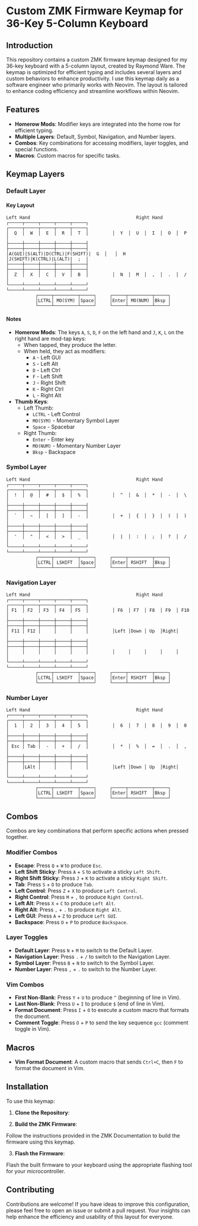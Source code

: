# Custom ZMK Firmware Keymap for 36-Key 5-Column Keyboard

## Introduction

This repository contains a custom ZMK firmware keymap designed for my 36-key keyboard with a 5-column layout, created by Raymond Ware. The keymap is optimized for efficient typing and includes several layers and custom behaviors to enhance productivity.
I use this keymap daily as a software engineer who primarily works with Neovim. The layout is tailored to enhance coding efficiency and streamline workflows within Neovim.

## Features

- **Homerow Mods**: Modifier keys are integrated into the home row for efficient typing.
- **Multiple Layers**: Default, Symbol, Navigation, and Number layers.
- **Combos**: Key combinations for accessing modifiers, layer toggles, and special functions.
- **Macros**: Custom macros for specific tasks.

## Keymap Layers

### Default Layer

#### Key Layout
```
Left Hand                                        Right Hand
┌─────┬─────┬─────┬─────┬─────┐         ┌─────┬─────┬─────┬─────┬─────┐
│  Q  │  W  │  E  │  R  │  T  │         │  Y  │  U  │  I  │  O  │  P  │
├─────┼─────┼─────┼─────┼─────┤         ├─────┼─────┼─────┼─────┼─────┤
│A(GUI)|S(ALT)|D(CTRL)|F(SHIFT)|  G  │   │  H  │J(SHIFT)|K(CTRL)|L(ALT)|  ;  │
├─────┼─────┼─────┼─────┼─────┤         ├─────┼─────┼─────┼─────┼─────┤
│  Z  │  X  │  C  │  V  │  B  │         │  N  │  M  │  ,  │  .  │  /  │
└─────┴─────┴─────┴─────┴─────┘         └─────┴─────┴─────┴─────┴─────┘
           ┌─────┬─────────┬─────┐     ┌─────┬─────────┬─────┐
           │LCTRL│ MO(SYM) │Space│     │Enter│ MO(NUM) │Bksp │
           └─────┴─────────┴─────┘     └─────┴─────────┴─────┘
```

#### Notes

- **Homerow Mods**: The keys `A`, `S`, `D`, `F` on the left hand and `J`, `K`, `L` on the right hand are mod-tap keys:
  - When tapped, they produce the letter.
  - When held, they act as modifiers:
    - `A` - Left GUI
    - `S` - Left Alt
    - `D` - Left Ctrl
    - `F` - Left Shift
    - `J` - Right Shift
    - `K` - Right Ctrl
    - `L` - Right Alt
- **Thumb Keys**:
  - Left Thumb:
    - `LCTRL` - Left Control
    - `MO(SYM)` - Momentary Symbol Layer
    - `Space` - Spacebar
  - Right Thumb:
    - `Enter` - Enter key
    - `MO(NUM)` - Momentary Number Layer
    - `Bksp` - Backspace

### Symbol Layer
```
Left Hand                                        Right Hand
┌─────┬─────┬─────┬─────┬─────┐         ┌─────┬─────┬─────┬─────┬─────┐
│  !  │  @  │  #  │  $  │  %  │         │  ^  │  &  │  *  │  -  │  \  │
├─────┼─────┼─────┼─────┼─────┤         ├─────┼─────┼─────┼─────┼─────┤
│  `  │  ~  │  [  │  ]  │  -  │         │  +  │  {  │  }  │  (  │  )  │
├─────┼─────┼─────┼─────┼─────┤         ├─────┼─────┼─────┼─────┼─────┤
│  '  │  "  │  <  │  >  │  _  │         │  |  │  :  │  ;  │  ?  │  /  │
└─────┴─────┴─────┴─────┴─────┘         └─────┴─────┴─────┴─────┴─────┘
           ┌─────┬─────────┬─────┐     ┌─────┬─────────┬─────┐
           │LCTRL│ LSHIFT  │Space│     │Enter│ RSHIFT  │Bksp │
           └─────┴─────────┴─────┘     └─────┴─────────┴─────┘
```

### Navigation Layer
```
Left Hand                                        Right Hand
┌─────┬─────┬─────┬─────┬─────┐         ┌─────┬─────┬─────┬─────┬─────┐
│ F1  │ F2  │ F3  │ F4  │ F5  │         │ F6  │ F7  │ F8  │ F9  │ F10 │
├─────┼─────┼─────┼─────┼─────┤         ├─────┼─────┼─────┼─────┼─────┤
│ F11 │ F12 │     │     │     │         │Left │Down │ Up  │Right│     │
├─────┼─────┼─────┼─────┼─────┤         ├─────┼─────┼─────┼─────┼─────┤
│     │     │     │     │     │         │     │     │     │     │     │
└─────┴─────┴─────┴─────┴─────┘         └─────┴─────┴─────┴─────┴─────┘
           ┌─────┬─────────┬─────┐     ┌─────┬─────────┬─────┐
           │LCTRL│ LSHIFT  │Space│     │Enter│ RSHIFT  │Bksp │
           └─────┴─────────┴─────┘     └─────┴─────────┴─────┘
```

### Number Layer
```
Left Hand                                        Right Hand
┌─────┬─────┬─────┬─────┬─────┐         ┌─────┬─────┬─────┬─────┬─────┐
│  1  │  2  │  3  │  4  │  5  │         │  6  │  7  │  8  │  9  │  0  │
├─────┼─────┼─────┼─────┼─────┤         ├─────┼─────┼─────┼─────┼─────┤
│ Esc │ Tab │  -  │  +  │  /  │         │  *  │  %  │  =  │  .  │  ,  │
├─────┼─────┼─────┼─────┼─────┤         ├─────┼─────┼─────┼─────┼─────┤
│     │LAlt │     │     │     │         │Left │Down │ Up  │Right│     │
└─────┴─────┴─────┴─────┴─────┘         └─────┴─────┴─────┴─────┴─────┘
           ┌─────┬─────────┬─────┐     ┌─────┬─────────┬─────┐
           │LCTRL│ LSHIFT  │Space│     │Enter│ RSHIFT  │Bksp │
           └─────┴─────────┴─────┘     └─────┴─────────┴─────┘
```

## Combos

Combos are key combinations that perform specific actions when pressed together.

### Modifier Combos

- **Escape**: Press `Q` + `W` to produce `Esc`.
- **Left Shift Sticky**: Press `A` + `S` to activate a sticky `Left Shift`.
- **Right Shift Sticky**: Press `J` + `K` to activate a sticky `Right Shift`.
- **Tab**: Press `S` + `D` to produce `Tab`.
- **Left Control**: Press `Z` + `X` to produce `Left Control`.
- **Right Control**: Press `M` + `,` to produce `Right Control`.
- **Left Alt**: Press `X` + `C` to produce `Left Alt`.
- **Right Alt**: Press `,` + `.` to produce `Right Alt`.
- **Left GUI**: Press `A` + `Z` to produce `Left GUI`.
- **Backspace**: Press `O` + `P` to produce `Backspace`.

### Layer Toggles

- **Default Layer**: Press `N` + `M` to switch to the Default Layer.
- **Navigation Layer**: Press `.` + `/` to switch to the Navigation Layer.
- **Symbol Layer**: Press `B` + `N` to switch to the Symbol Layer.
- **Number Layer**: Press `,` + `.` to switch to the Number Layer.

### Vim Combos

- **First Non-Blank**: Press `Y` + `U` to produce `^` (beginning of line in Vim).
- **Last Non-Blank**: Press `U` + `I` to produce `$` (end of line in Vim).
- **Format Document**: Press `I` + `O` to execute a custom macro that formats the document.
- **Comment Toggle**: Press `O` + `P` to send the key sequence `gcc` (comment toggle in Vim).

## Macros

- **Vim Format Document**: A custom macro that sends `Ctrl+C`, then `F` to format the document in Vim.

## Installation

To use this keymap:

1. **Clone the Repository**:

2. **Build the ZMK Firmware**:

Follow the instructions provided in the ZMK Documentation to build the firmware using this keymap.

3. **Flash the Firmware**:

Flash the built firmware to your keyboard using the appropriate flashing tool for your microcontroller.

## Contributing
Contributions are welcome! If you have ideas to improve this configuration, please feel free to open an issue or submit a pull request. Your insights can help enhance the efficiency and usability of this layout for everyone.


